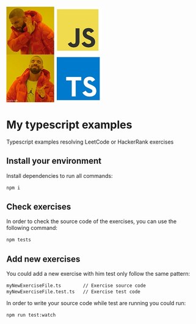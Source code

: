 ![meme](./assets/meme.jpg)
# My typescript examples

Typescript examples resolving LeetCode or HackerRank exercises

## Install your environment

Install dependencies to run all commands:

```bash
npm i
```

## Check exercises

In order to check the source code of the exercises, you can use the following command:

```bash
npm tests
```

## Add new exercises

You could add a new exercise with him test only follow the same pattern:

```
myNewExerciseFile.ts        // Exercise source code
myNewExerciseFile.test.ts   // Exercise test code
```

In order to write your source code while test are running you could run:

```bash
npm run test:watch
```

